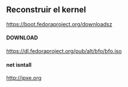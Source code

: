 ## Reconstruir el kernel


https://boot.fedoraproject.org/downloadsz

#### DOWNLOAD
https://dl.fedoraproject.org/pub/alt/bfo/bfo.iso

#### net isntall
http://ipxe.org

